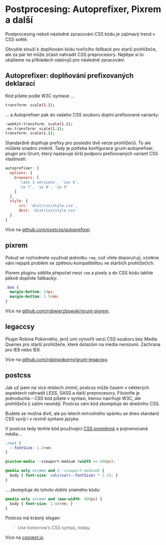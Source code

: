 # Postprocesing: Autoprefixer, Pixrem a další

Postprocesing neboli následné zpracování CSS kódu je zajímavý trend v CSS světě.

Obvykle slouží k doplňování kódu tvořícího fallback pro starší prohlížeče, ale za pár let může zčásti nahradit CSS preprocesory. Nejlépe si to ukážeme na příkladech nástrojů pro následné zpracování.

## Autoprefixer: doplňování prefixovaných deklarací

Kód píšete podle W3C syntaxe …

```bash
transform: scale(1.1);
```

… a Autoprefixer pak do vašeho CSS souboru doplní prefixované varianty:

```bash
-webkit-transform: scale(1.1);
-ms-transform: scale(1.1);
transform: scale(1.1);
```

Standardně doplňuje prefixy pro poslední dvě verze prohlížečů. To ale můžete snadno změnit. Tady je potřeba konfigurace grunt-autoprefixer, plugin pro Grunt, který nastavuje širší podporu prefixovaných variant CSS vlastností:

```javascript
autoprefixer: {
  options: {
    browsers: [
      'last 3 versions', 'ios 6',
      'ie 7', 'ie 8', 'ie 9'
    ]
  },
  style: {
      src: 'dist/css/style.css',
      dest: 'dist/css/style.css'
  }
}
```

Více na [github.com/postcss/autoprefixer](https://github.com/postcss/autoprefixer).

## pixrem

Pokud se rozhodnete využívat jednotku `rem`, což vřele doporučuji, vznikne vám nejspíš problém se zpětnou kompatibilitou ve starších prohlížečích.

Pixrem pluginu sdělíte přepočet mezi `rem` a pixely a do CSS kódu takhle pěkně doplníte fallbacky:

```css
.box {
  margin-bottom: 24px;
  margin-bottom: 1.5rem;
}
```

Více na [github.com/robwierzbowski/grunt-pixrem](https://github.com/robwierzbowski/grunt-pixrem).

## legaccsy

Plugin Robina Pokorného, jenž umí vytvořit verzi CSS souboru bez Media Queries pro starší prohlížeče, které dotazům na média nerozumí. Záchrana pro IE8 nebo IE9.

Více na [github.com/robinpokorny/grunt-legacssy](https://github.com/robinpokorny/grunt-legacssy).

## postcss

Jak už jsem na více místech zmínil, postcss může časem v některých aspektech nahradit LESS, SASS a další preprocesory. Filozofie je jednoduchá – CSS kód píšete v syntaxi, kterou navrhuje W3C, ale prohlížeče ji zatím neumějí. Postcss vám kód zkompiluje do dnešního CSS.

Budete se možná divit, ale po letech mrtvolného spánku se dnes standard CSS vyvíjí i v rovině syntaxe jazyka.

V postcss tedy tenhle kód používající [CSS proměnné](css-promenne.md) a pojmenovaná média…

```css
:root {
  --fontSize: 1.2rem;
}

@custom-media --viewport-medium (width <= 600px);

@media only screen and (--viewport-medium) {
  body { font-size: calc(var(--fontSize) * 1.2); }
}
```

… zkompiluje do tohoto dobře známého kódu:

```css
@media only screen and (max-width: 600px) {
  body { font-size: 1.44rem; }
}
```

Postcss má krásný slogan:

> Use tomorrow’s CSS syntax, today.

Více na [cssnext.io](http://cssnext.io/).
